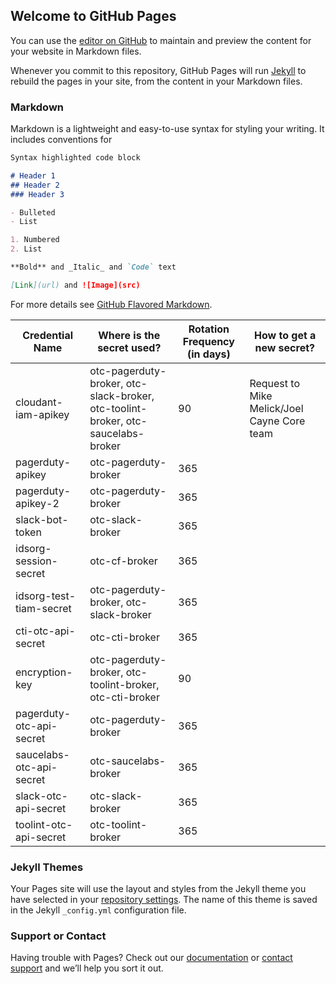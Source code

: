 ## Welcome to GitHub Pages

You can use the [editor on GitHub](https://github.com/kaushalnavneet/coursera-js/edit/master/README.md) to maintain and preview the content for your website in Markdown files.

Whenever you commit to this repository, GitHub Pages will run [Jekyll](https://jekyllrb.com/) to rebuild the pages in your site, from the content in your Markdown files.

### Markdown

Markdown is a lightweight and easy-to-use syntax for styling your writing. It includes conventions for

```markdown
Syntax highlighted code block

# Header 1
## Header 2
### Header 3

- Bulleted
- List

1. Numbered
2. List

**Bold** and _Italic_ and `Code` text

[Link](url) and ![Image](src)
```

For more details see [GitHub Flavored Markdown](https://guides.github.com/features/mastering-markdown/).

| Credential Name          | Where is the secret used?                                                        | Rotation Frequency (in days) | How to get a new secret?
| ------------------------ | -------------------------------------------------------------------------------- | ---------------------------- | ------
| cloudant-iam-apikey      | otc-pagerduty-broker, otc-slack-broker, <br> otc-toolint-broker, otc-saucelabs-broker | 90                           | Request to Mike Melick/Joel Cayne Core team
| pagerduty-apikey         | otc-pagerduty-broker                                                             | 365                          | 
| pagerduty-apikey-2       | otc-pagerduty-broker                                                             | 365                          | 
| slack-bot-token          | otc-slack-broker                                                                 | 365                          | 
| idsorg-session-secret    | otc-cf-broker                                                                    | 365                          | 
| idsorg-test-tiam-secret  | otc-pagerduty-broker, otc-slack-broker                                           | 365                          | 
| cti-otc-api-secret       | otc-cti-broker                                                                   | 365                          | 
| encryption-key           | otc-pagerduty-broker, otc-toolint-broker, otc-cti-broker                         | 90                           | 
| pagerduty-otc-api-secret | otc-pagerduty-broker                                                             | 365                          | 
| saucelabs-otc-api-secret | otc-saucelabs-broker                                                             | 365                          | 
| slack-otc-api-secret     | otc-slack-broker                                                                 | 365                          | 
| toolint-otc-api-secret   | otc-toolint-broker                                                               | 365                          | 


### Jekyll Themes

Your Pages site will use the layout and styles from the Jekyll theme you have selected in your [repository settings](https://github.com/kaushalnavneet/coursera-js/settings). The name of this theme is saved in the Jekyll `_config.yml` configuration file.

### Support or Contact

Having trouble with Pages? Check out our [documentation](https://help.github.com/categories/github-pages-basics/) or [contact support](https://github.com/contact) and we’ll help you sort it out.
